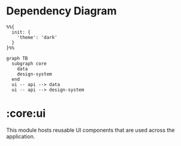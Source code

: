 # Dependency Diagram

```mermaid
%%{
  init: {
    'theme': 'dark'
  }
}%%

graph TB
  subgraph core
    data
    design-system
  end
  ui -- api --> data
  ui -- api --> design-system

```
# :core:ui

This module hosts reusable UI components that are used across the application.